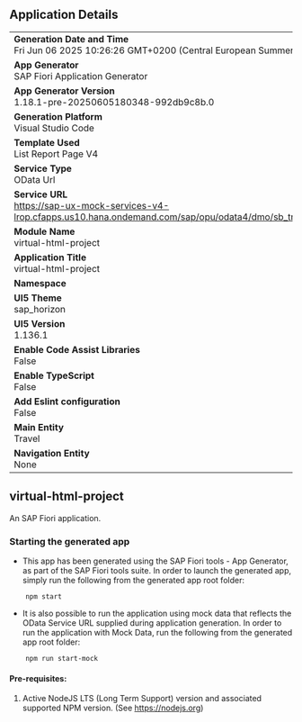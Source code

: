 ## Application Details
|               |
| ------------- |
|**Generation Date and Time**<br>Fri Jun 06 2025 10:26:26 GMT+0200 (Central European Summer Time)|
|**App Generator**<br>SAP Fiori Application Generator|
|**App Generator Version**<br>1.18.1-pre-20250605180348-992db9c8b.0|
|**Generation Platform**<br>Visual Studio Code|
|**Template Used**<br>List Report Page V4|
|**Service Type**<br>OData Url|
|**Service URL**<br>https://sap-ux-mock-services-v4-lrop.cfapps.us10.hana.ondemand.com/sap/opu/odata4/dmo/sb_travel_mdsk_o4/srvd/dmo/sd_travel_mdsk/0001/|
|**Module Name**<br>virtual-html-project|
|**Application Title**<br>virtual-html-project|
|**Namespace**<br>|
|**UI5 Theme**<br>sap_horizon|
|**UI5 Version**<br>1.136.1|
|**Enable Code Assist Libraries**<br>False|
|**Enable TypeScript**<br>False|
|**Add Eslint configuration**<br>False|
|**Main Entity**<br>Travel|
|**Navigation Entity**<br>None|

## virtual-html-project

An SAP Fiori application.

### Starting the generated app

-   This app has been generated using the SAP Fiori tools - App Generator, as part of the SAP Fiori tools suite.  In order to launch the generated app, simply run the following from the generated app root folder:

```
    npm start
```

- It is also possible to run the application using mock data that reflects the OData Service URL supplied during application generation.  In order to run the application with Mock Data, run the following from the generated app root folder:

```
    npm run start-mock
```

#### Pre-requisites:

1. Active NodeJS LTS (Long Term Support) version and associated supported NPM version.  (See https://nodejs.org)


